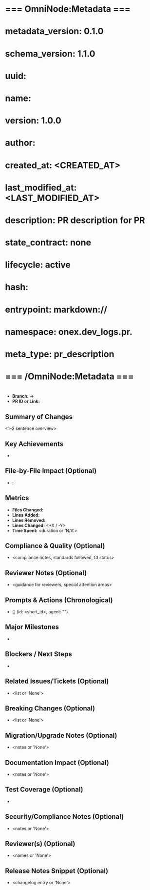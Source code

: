 <!-- === OmniNode:Metadata ===
metadata_version: 0.1.0
protocol_version: 0.1.0
owner: OmniNode Team
copyright: OmniNode Team
schema_version: 0.1.0
name: template_pr_description.md
version: 1.0.0
uuid: 5a0e03ef-14d5-4fbf-a4d2-d8e93af98eef
author: OmniNode Team
created_at: '2025-05-28T12:40:27.565715'
last_modified_at: '1970-01-01T00:00:00Z'
description: Stamped by MarkdownHandler
state_contract: state_contract://default
lifecycle: active
hash: '0000000000000000000000000000000000000000000000000000000000000000'
entrypoint: markdown://template_pr_description
namespace: markdown://template_pr_description
meta_type: tool

<!-- === /OmniNode:Metadata === -->
# === OmniNode:Metadata ===
# metadata_version: 0.1.0
# schema_version: 1.1.0
# uuid: <UUID>
# name: <FILENAME>
# version: 1.0.0
# author: <AUTHOR>
# created_at: <CREATED_AT>
# last_modified_at: <LAST_MODIFIED_AT>
# description: PR description for PR <PRNUMBER>
# state_contract: none
# lifecycle: active
# hash: <HASH>
# entrypoint: markdown://<FILENAME>
# namespace: onex.dev_logs.pr.<FILENAME>
# meta_type: pr_description
# === /OmniNode:Metadata ===

# <PR Title>

- **Branch:** <source> → <target>
- **PR ID or Link:** <id or url>

## Summary of Changes
<1–2 sentence overview>

## Key Achievements
- <bulleted grouped achievements>

## File-by-File Impact (Optional)
- <file>: <summary of changes>

## Metrics
- **Files Changed:** <int>
- **Lines Added:** <int>
- **Lines Removed:** <int>
- **Lines Changed:** <+X / -Y>
- **Time Spent:** <duration or 'N/A'>

## Compliance & Quality (Optional)
- <compliance notes, standards followed, CI status>

## Reviewer Notes (Optional)
- <guidance for reviewers, special attention areas>

## Prompts & Actions (Chronological)
- [<timestamp>] <emoji> <action summary> (id: <short_id>, agent: "<name>")

## Major Milestones
- <bulleted summary>

## Blockers / Next Steps
- <bulleted list>

## Related Issues/Tickets (Optional)
- <list or 'None'>

## Breaking Changes (Optional)
- <list or 'None'>

## Migration/Upgrade Notes (Optional)
- <notes or 'None'>

## Documentation Impact (Optional)
- <notes or 'None'>

## Test Coverage (Optional)
- <summary or 'None'>

## Security/Compliance Notes (Optional)
- <notes or 'None'>

## Reviewer(s) (Optional)
- <names or 'None'>

## Release Notes Snippet (Optional)
- <changelog entry or 'None'>
